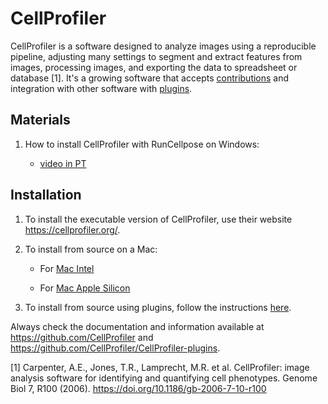 # CellProfiler

CellProfiler is a software designed to analyze images using a reproducible pipeline, adjusting many settings to segment and extract features from images, processing images, and exporting the data to spreadsheet or database [1]. It's a growing software that accepts [contributions](https://github.com/CellProfiler/CellProfiler) and integration with other software with [plugins](https://github.com/CellProfiler/CellProfiler-plugins).

## Materials

1. How to install CellProfiler with RunCellpose on Windows:

    - [video in PT](https://youtu.be/Gn_S_rH3NLs)

## Installation

1. To install the executable version of CellProfiler, use their website https://cellprofiler.org/.

2. To install from source on a Mac:

    - For [Mac Intel](https://github.com/CellProfiler/CellProfiler/wiki/Source-installation-%28OS-X-and-macOS%29)

    - For [Mac Apple Silicon](https://github.com/CellProfiler/CellProfiler/wiki/Installation-of-CellProfiler-4-from-source-on-MacOS-M1)

3. To install from source using plugins, follow the instructions [here](https://plugins.cellprofiler.org/using_plugins.html#installing-plugins-with-dependencies-using-pre-built-cellprofiler). 

Always check the documentation and information available at https://github.com/CellProfiler and https://github.com/CellProfiler/CellProfiler-plugins. 


[1] Carpenter, A.E., Jones, T.R., Lamprecht, M.R. et al. CellProfiler: image analysis software for identifying and quantifying cell phenotypes. Genome Biol 7, R100 (2006). https://doi.org/10.1186/gb-2006-7-10-r100